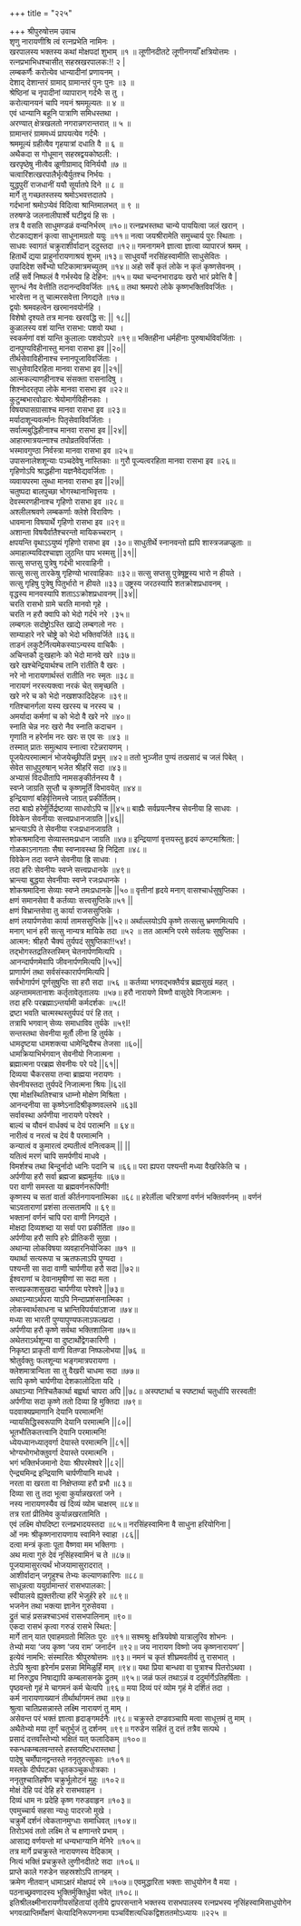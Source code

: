 +++
title = "२२५"

+++
श्रीपुरुषोत्तम उवाच  
शृणु नारायणीश्रि त्वं रत्नप्रभेति नामिनः ।  
खरपालस्य भक्तस्य कथां मोक्षपदां शुभाम् ॥१ ॥
लूणीनदीतटे लूणीनगर्याँ क्षत्रियोत्तमः ।  
रत्नप्रभाभिधश्चासीत् सहस्रखरपालक:!! २ \|  
लम्बकर्णैः करोत्येव धान्यादीनां प्रणायनम् ।  
देशाद् देशान्तरं ग्रामाद् ग्रामान्तरं पुनः पुनः ॥३ ॥  
श्रेष्ठिनां च नृपादीनां व्यापारान् गर्दभैः स तु ।  
करोत्यानयनं चापि नयनं श्रममूल्यतः ॥ ४ ॥  
एवं धान्यानि बहूनि पात्राणि समिधस्तथा ।  
अरण्यात् क्षेत्रखलतो नगरान्नगरान्तरात् ॥ ५ ॥  
ग्रामान्तरं ग्राममध्यं प्रापयत्येव गर्दभैः ।  
श्रममूल्यं ग्रहीत्वैव गृहयात्रां दधाति वै ॥ ६ ॥  
अथैकदा स गोधूमान् सहस्रद्वयकोष्ठली: ।  
खरपृष्ठेषु नीत्वैव ळूणीग्रामाद् विनिर्ययौ ॥७ ॥  
चत्वारिंशत्खरपालैर्भृत्यैर्युतश्च निर्भयः ।  
युद्धपुरीं राजधानीं ययौ सूर्यातपे दिने ॥ ८ ॥  
मार्गे तु गच्छतस्तस्य श्रमोऽभवत्तदातपे ।  
गर्दभानां श्रमोऽप्येवं विदित्वा श्रान्तिमालभत् ॥ ९ ॥  
तरुषण्डे जलनालीपार्श्वे घटीद्वयं हि सः ।  
तत्र वै वसति साधुमण्डळं वन्यनिर्भरम् ॥१०॥
रत्नप्रभस्तथा चान्ये पाययित्वा जलं खरान् ।  
रोटकाद्यशनं कृत्वा साधूनामग्रतो ययुः ॥११॥
नत्वा जयश्रीरामेति समुच्चार्य पुरः स्थिताः ।  
साधवः स्वागतं चक्रुराशीर्वादान् ददुस्तदा ॥१२॥
गमनागमने ज्ञात्वा ज्ञात्वा व्यापारजं श्रमम् ।  
हितार्थे द्यया प्राहुर्नारायणाश्रयं शुभम् ॥१३॥
साधुवर्यो नरसिंहस्वामीति साधुसेवितः ।  
उपादिदेश सर्वेभ्यो घटिकामात्रमच्युतम् ॥१४॥
अहो सर्वे कृतं लोके न कृतं कृष्णसेवनम् ।  
तर्हि सर्वे निष्फलं वै गर्भस्येव हि देहिन: ॥१५॥
यथा चन्दनभाराढयः खरो भारं प्रवेत्ति वै \|  
सुगन्धं नैव वेत्तीति तदानन्दविवर्जितः ॥१६॥
तथा श्रमपरो लोके कृष्णभक्तिविवर्जितः ।  
भारवेत्ता न तु चात्मरसवेत्ता निगद्यते ॥१७॥  
द्वयोः श्रमवहत्वेन खरमानवयोर्नहि ।  
विशेषो दृश्यते तत्र मानवः खरवद्धि स: \|\| १८\|\|  
कुळालस्य वशं यान्ति रासभा: पशवो यथा ।  
स्वकर्मणां वशं यान्ति कुलालाः पशवोऽपरे ॥१९॥
भक्तिहीना धर्महीनाः पुरुषार्थविवर्जिताः ।  
दानपुण्यविहीनास्तु मानवा रासभा इव \|\|२०\|\|  
तीर्थसेवाविहीनाश्च स्नानपूजाविवर्जिताः ।  
साधुसेवादिरहिता मानवा रासभा इव \|\|२१\|\|  
आत्मकल्याणहीनाश्च संसक्ता रासनादिषु ।  
शिश्नोदरतृपा लोके मानवा रासभा इव ॥२२॥  
कुटुम्बभारवोढारः श्रेयोमार्गविहीनकाः ।  
विषयघासग्रासाश्च मानवा रासभा इव ॥२३॥  
मर्यादाशून्यवर्त्मानः पितृसेवाविवर्जिताः ।  
सर्वात्मबुद्धिहीनाश्च मानवा रासभा इव \|\|२४\|\|  
आहारमात्रयत्नाश्च तपोव्रतविवर्जिताः ।  
भस्मावगुण्ठा निर्वस्त्रा मानवा रासभा इव ॥२५॥  
उपासनालेशशून्याः पञ्चदेवेषु नास्तिकाः ॥
गुरौ पूज्यत्वरहिता मानवा रासभा इव ॥२६॥  
गृहिणोऽपि श्राद्धहीना यज्ञनैवेद्यवर्जिताः ।  
व्यवायपरमा लुब्धा मानवा रासभा इव \|\|२७\|\|  
चतुष्पदा बालपुच्छा भोगस्थानाभिवृत्तयः ।  
देवस्मरणहीनाश्च गृहिणो रासभा इव ॥२८॥  
अश्लीलश्रवणे लम्बकर्णाः क्लेशे विराविणः ।  
धावमाना विषयार्थे गृहिणो रासभा इव ॥२९॥  
अशान्ता विषयैर्वातैश्चरन्तो मायिकच्चरान् ।  
क्षपयन्ति वृथाऽऽयुष्यं गृहिणो रासभा इव ।३०॥
साधुतीर्थे स्नानवन्तो ह्यपि शास्त्रजळप्ळुताः ॥
अमाहात्म्यविदश्चाज्ञा लुठन्ति पाप भस्मसु \|\|३१\|\|  
सत्सु सप्तसु पुत्रेषु गर्दभी भारवाहिनी ।  
सत्सु सत्सु तारकेषु गृहिण्यो भारवाहिकाः ॥३२॥
सत्सु सप्तसु पुत्रेषूष्ट्रस्य भारो न हीयते ।  
सत्सु गृहिषु पुत्रेषु पितुर्भारो न हीयते ॥३३॥
उष्ट्रस्य जरठस्यापि शतक्रोशप्रधावनम् ।  
वृद्धस्य मानवस्यापि शताऽऽक्रोशप्रधावनम् \|\|३४\|\|  
चरति रासभो ग्रामे चरति मानवो गृहे ।  
चरति न हरौ क्वापि को भेदो गर्दभे नरे ।३५॥  
लम्बगलः सदोष्ट्रोऽस्ति खाद्ये लम्बगलो नरः ।  
साम्याहारे नरे चोष्ट्रे को भेदो भक्तिवर्जिते ॥३६॥  
ताडनं लकुटैर्नित्यमेकस्याऽन्यस्य वाचिकैः ।  
अचिन्तकौ दुःखहानेः को भेदो मानवे खरे ॥३७॥  
खरे खश्चेन्द्रियार्थश्च तानि रlतीति वै खरः ।  
नरे नो नारायणार्थस्तं रातीति नरः स्मृतः ॥३८॥  
नारायणं नरस्त्यक्त्वा नरकं चेत् समृच्छति ।  
खरे नरे च को भेदो नखशफादिदेहजः ॥३९॥  
गतिश्चानर्गला यस्य खरस्य च नरस्य च ।  
अमर्यादा कर्मणां च को भेदो वै खरे नरे ॥४०॥  
स्नाति चेन्न नरः खरो नैव स्नाति कदाचन ।  
गृणाति न हरेर्नाम नरः खरः स एव सः ॥४३ ॥  
तस्मात् प्रातः समुत्थाय स्नात्वा रटेन्नरायणम् ।  
पूजयेत्परमात्मानं भोजयेच्छ्रीपतिं प्रभुम् ॥४२॥
ततो भुञ्जीत पुण्यं तत्प्रसादं च जलं पिबेत् ।  
सेवेत साधुपुरुषान् भजेत श्रीहरिं सदा ॥४३॥  
अभ्यासं विदधीतापि नामसङ्कीर्तनस्य वै ।  
स्वप्ने जाग्रति सुप्तौ च कृष्णमूर्तिं विभावयेत् ॥४४॥  
इन्द्रियाणां बहिर्वृत्तिमत्त्वे जाग्रत् प्रकीर्तितम्।  
तदा बाह्ये हरेर्मूर्तिर्द्रष्टव्या साधवोऽपि च \|\|४५॥
बाह्यैः सर्वप्रयत्नैश्च सेवनीया हि साधवः ।  
विवेकेन सेवनीयाः सत्त्वप्रधानजाग्रति \|\|४६\|\|  
भ्रान्त्याऽपि ते सेवनीया रजःप्रधानजाग्रति ।  
शोकश्रमादिना सेव्यास्तमःप्रधान जाग्रति ॥४७॥
इन्द्रियाणां वृत्तयस्तु हृदयं कण्टमाश्रिता: \|  
गोळकाऽनागताः सैषा स्वप्नावस्था हि निद्रिता ॥४८॥  
विवेकेन तदा स्वप्ने सेवनीया ह्रि साधवः ।  
तदा हरिः सेवनीयः स्वप्ने सत्त्वप्रधानके ॥४९॥  
भ्रान्त्या बुद्धया सेवनीयाः स्वप्ने रजःप्रधानके ।  
शोकश्रमादिना सेव्याः स्वप्ने तमःप्रधानके \|\|५०॥
वृत्तीनां हृदये मनाग् वासश्चार्धसुषुप्तिका ।  
क्षणं समानसेवा वै कर्तव्याः सत्त्वसुप्तिके॥५१ \|\|  
क्षणं विभ्रान्तसेवा तु कार्या राजससुप्तिके ।  
क्षणं लयार्पणसेवा कार्या तामससुप्तिके \|\|५२॥
अर्थाल्लयोऽपि कृष्णे तत्सत्सु भ्रमणमित्यपि ।  
मनाग् भानं हरी सत्सु नान्यत्र मायिके तदा ॥५२ ॥
तत आत्मनि परमे सर्वलयः सुषुप्तिका ।  
आत्मन: श्रीहरौ चैक्यं तुर्यपदं सुषुप्तिका!!५४!।  
तद्भोगस्तद्रतिस्तस्मिन् चेतनार्पणमित्यपि ।  
आनन्दार्पणमेवापि जीवनार्पणमित्यपि \|l५५\]\|  
प्राणार्पणं तथा सर्वसंस्कारार्पणमित्यपि \|  
सर्वभोगार्पणं पूर्णसुषुप्तिः सा हरौ सदा ॥५६ ॥
कर्तव्या भगवद्भक्तैर्यत्र ब्रह्मसुखं महत् ।  
अहन्ताममतानाशः कर्तृतावेतृतालयः ॥५७॥
हरौ नारायणे विष्णौ वासुदेवे निजात्मनः ।  
तदा हरिः परब्रह्माऽन्तर्यामी कर्मदर्शकः ॥५८l!  
द्रष्टा भवति चात्मस्थस्तुर्यपदं परं हि तत् ।  
तत्रापि भगवान् सेव्यः समाधाविव तुर्यके ॥५९I!  
सन्तस्तथा सेवनीया मूर्तौ लीना हि तुर्यके ।  
धामदृष्टया धामशक्त्या धामेन्द्रियैश्च तेजसा ॥६०\|\|  
धामक्रियाभिर्भगवान् सेवनीयो निजात्मना ।  
ब्रह्मात्मना परब्रह्म सेवनीयः परे पदे \|\|६१\|\|  
दिव्यया चैकरसया तन्वा ब्राह्मया नरायणः ।  
सेवनीयस्तदा तुर्यपदॆ निजात्मना श्रियः \|l६२ll  
एषा मोक्षस्थितिश्चात्र धाम्नो मोक्षेण मिश्रिता ।  
आनन्दनीया सा कृष्णेऽनादिश्रीकृष्णवल्लभे ॥६३ll  
सर्वावस्था अर्पणीया नारायणे परेश्वरे ।  
बाल्यं च यौवनं वार्धक्यं च देयं परात्मनि ॥ ६४॥  
नारीत्वं व नरत्वं च देयं वै परमात्मनि ।  
कन्यात्वं व कुमारत्वं दम्पतीत्वं वनित्वकम् \|\| \|\|  
यतित्वं मरणं चापि समर्पणीयं माधवे ।  
विमर्शश्च तथा बिन्दुर्नादो ध्वनिः पदानि च ॥६६॥
परा ह्यपरा पश्यन्ती मध्या वैखरिकेति च ।  
अर्पणीया हरौ सर्वा ब्रह्मजा ब्रह्ममूर्तयः ॥६७॥  
परा वाणी समस्ता या ब्रह्मवर्णनरूपिणी!  
कृष्णस्य च सतां वार्ता कीर्तनगायनात्मिका ॥६८॥
हरेर्लीला चरित्राणां वर्णनं भक्तिवर्णनम् ॥
वर्णनं चाऽवताराणां प्रशंसा तत्सतामपि ॥ ६९॥  
भक्तानां वर्णनं चापि परा वाणी निगद्यते ।  
मोक्षदा दिव्यशब्दा या सर्वा परा प्रकीर्तिता ॥७०॥  
अर्पणीया हरौ सापि हरेः प्रीतिकरी सुखा ।  
अथान्या लोकविषया व्यवहारनियोजिका ॥७१ ॥  
यथार्था सत्यरूपा च ऋतफलाऽपि पुण्यदा ।  
पश्यन्ती सा सदा वाणी चार्पणीया हरौ सदा \|\|७२॥  
ईश्वराणां च देवानामृषीणां सा सदा मता ।  
सत्त्वप्रकाशसुखदा चार्पणीया परेश्वरे \|\|७३॥  
अथाऽन्याऽर्थपरा याऽपि निन्दाप्रशंसनात्मिका ।  
लोकस्वार्थसाधना च भ्रान्तिविपर्ययांऽशजा ॥७४॥  
मध्या सा भारती पुण्यापुण्यफलाऽफलप्रदा ।  
अर्पणीया हरौ कृष्णे सर्वथा भक्तिशालिना ॥७५॥  
अथेतराऽर्थशून्या वा दुष्टार्थोद्वेगकारिणी ।  
निकृष्टा प्राकृती वाणी वितण्डा निष्फलोभया \|\|७६ ॥  
श्रोतुर्वक्तुः फलशून्या भङ्गमात्रपरायणा ।  
क्लेशमात्रान्विता सा तु वैखरी चाधमा सदा ॥७७॥  
सापि कृष्णे चार्पणीया देशकालोदिता यदि ।  
अथाऽन्या निश्चितैकार्था बह्वर्था चापरा अपि \|\|७८॥
अस्पष्टार्था च स्पष्टार्था चतुर्धापि सरस्वती!  
अर्पणीया सदा कृष्णे ततो दिव्या हि मुक्तिदा ॥७९॥  
पदवाक्यप्रमाणानि देयानि परमात्मनि!  
न्यायसिद्धिस्वरूपाणि देयानि परमात्मनि \|\|८०\|\|  
भूतभौतिकतत्त्वानि देयानि परमात्मनि!  
ध्येयध्यानध्यातृवर्गा देयास्ते परमात्मनि \|\|८१\|\|  
भोग्यभोगभोक्तुवर्गा देयास्ते परमात्मनि ।  
भगं भक्तिर्भजमानो देयाः श्रीपरमेश्वरे \|\|८२\|\|  
ऐन्द्र्यमिन्द्र इन्द्रियाणि चार्पणीयानि माधवे ।  
नरता वा खरता वा निक्षेप्तव्या हरौ प्रभौ ॥८३॥  
दिव्या सा तु तदा भूत्वा कुर्यान्नखरतां जने ।  
नस्य नारायणस्यैव खं दिव्यं व्योम चाक्षरम् ॥८४॥  
तत्र रतां प्रीतिमेव कुर्यान्नखरतामिति ।  
एवं लक्ष्मि वोपदिष्टा रत्नप्रभादयस्तदा ॥८५॥
नरसिंहस्वामिना वै साधुना हरियोगिना \|  
ओं नमः श्रीकृष्णनारायणाय स्वामिने स्वाहा ।८६\|\|  
दत्वा मन्त्रं कृताः पूता वैष्णवा मम भक्तिगाः ।  
अथ मत्वा गुरुं देवं नृसिंहस्वामिनं च ते ॥८७॥  
पूजयामासुरत्यर्थं भोजयामासुरादरात् ।  
आशीर्वादान् जगृहुश्च तेभ्यः कल्याणकारिणः ॥८८॥  
साधून्नत्वा ययुर्ग्रामान्तरं रासभपालका: \|  
स्वीयालये ह्युक्तरीत्या हरिं भेजुर्हरे हरे ॥८९॥  
भजनेन तथा भक्त्या ज्ञानेन गुरुसेवया ।  
द्रुतं चाहं प्रसन्नश्चाऽभवं रासभपालिनाम् ॥९०॥  
एकदा रासभं कृत्वा गरुडं रासभे स्थित: \|  
मार्गे तान् यात एवाहमग्रतो मिलितः पुरः ॥९१॥
सश्मश्रुः क्षत्रियवेषो यात्रालुरिव शोभनः ।  
तेभ्यो मया ‘जय कृष्ण ‘जय राम’ जनार्दन ॥९२॥
जय नारायण विष्णो जय कृष्णनारायण’ \|  
इत्येवं नामभि: संस्मारितः श्रीपुरुषोत्तमः ॥९३॥
नमनं च कृतं शीघ्रमवतीर्य तु रासभात् ।  
तेऽपि श्रुत्वा हृरेर्नाम प्रसन्ना मिमिळुर्हिं माम् ॥९४॥
यथा प्रिया बान्धवा वा पुत्राश्च पितरोऽथवा ।  
मां निरुद्ध्य निषाद्यापि कम्बलासनके द्रुतम् ॥९५॥
जळं फलं तथाऽन्नं व ददुर्मार्गेऽतिहर्षिताः ।  
पृष्ठवन्तो गृहं मे चागमनं कर्म चेत्यपि ॥९६॥
मया दिव्यं परं व्योम गृहं मे दर्शितं तदा ।  
कर्म नारायणाख्यानं तीर्थार्थागमनं तथा ॥९७॥  
श्रुत्वा चातिप्रसन्नास्ते लक्ष्मि नारायणं तु माम् ।  
असेवन्त परं भक्तं ज्ञात्वा हृदाङ्गमर्दनैः ॥९८॥
चक्रुस्ते दण्डवञ्चापि मत्वा साधूत्तमं तु माम् ।  
अथैतेभ्यो मया तूर्णं चतुर्भुजं तु दर्शनम् ॥९९॥
गरुडेन सहितं तु दत्तं तत्रैव सत्पथे ।  
प्रसादं दत्तवाँस्तेभ्यो भक्षितं यत् फलादिकम् ॥१००॥  
स्कन्धकम्बलवन्तस्ते हस्तयष्टिधरास्तथा \|  
पादेषु चर्मोपानद्वन्तस्ते ननृतुरुत्सुकाः ॥१०१॥  
मस्तके दीर्घपटका धृतकञ्चुकधोत्रकाः ।  
ननृतुश्चातिहर्षेण चक्रुर्भूलोटनं मुहुः ॥१०२॥  
मोक्षं देहि पदं देहि हरे रासभवाहन ।  
दिव्यं धाम नः प्रदेहि कृष्ण गरुडवाहृन ॥१०३॥  
एवमुच्चार्य सहसा न्यधुः पादरजो मुखे ।  
चक्रुर्मे दर्शनं त्वेकतानमुग्धाः समाधिवत् ॥१०४॥  
तिरोऽभवं ततो लक्ष्मि ते च क्षणान्तरे प्रभाम् ।  
आसाद्य वर्णयन्तो मां धन्यभाग्यानि मेनिरे ॥१०५॥  
तत्र मार्गे प्रचक्रुस्ते नारायणस्य वेदिकाम् ।  
नित्यं भक्तिं प्रचक्रुस्ते लुणीनदीतटे सदा ॥१०६॥  
प्राप्ते काले गरुडेन सहस्रशोऽपि तानहम् ।  
क्रमेण नीतवान् धामाऽक्षरं मोक्षपदं रमे ॥१०७॥
एवमुद्धारिता भक्ताः साधुयोगेन वै मया ।  
पठनाच्छ्रवणादस्य भुक्तिर्मुक्तिर्ध्रुवा भवेत् ॥१०८॥  
इतिश्रीलक्ष्मीनारायणीयसंहितायां तृतीये द्वापरसन्ताने भक्तस्य रासभपालस्य रत्नप्रभस्य नृसिंहस्वामिसाधुयोगेन भगवत्प्राप्तिर्मोक्षणं चेत्यादिनिरूपणनामा पञ्चविंशत्यधिकद्विशततमोऽध्यायः ॥२२५ ॥  
    
